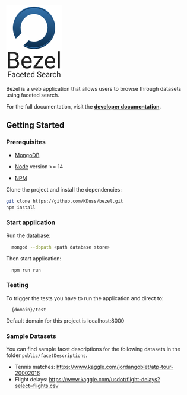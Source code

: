 ![alt logo](/resources/bezel-logo.png)



Bezel is a web application that allows users to browse through datasets using faceted search.

For the full documentation, visit the **[developer documentation](https://kduss.github.io/bezel/)**.


## Getting Started
### Prerequisites

* [MongoDB](https://www.mongodb.com/download-center/community)

* [Node](https://nodejs.org/en/) version >= 14 
* [NPM](https://www.npmjs.com/)

Clone the project and install the dependencies:
```bash
git clone https://github.com/KDuss/bezel.git
npm install
```

### Start application
Run the database:
 ```bash
   mongod --dbpath <path database store>
 ```
 Then start application:
 ```bash
   npm run run
 ```
### Testing
To trigger the tests you have to run the application and direct to:
 ```
   {domain}/test
 ```
Default domain for this project is localhost:8000

### Sample Datasets

You can find sample facet descriptions for the following datasets in the folder ``public/facetDescriptions``.

* Tennis matches: https://www.kaggle.com/jordangoblet/atp-tour-20002016 
* Flight delays: https://www.kaggle.com/usdot/flight-delays?select=flights.csv



